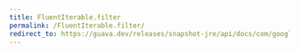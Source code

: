 ```yaml
---
title: FluentIterable.filter
permalink: /FluentIterable.filter/
redirect_to: https://guava.dev/releases/snapshot-jre/api/docs/com/google/common/collect/FluentIterable.html#filter-java.lang.Class-
---
```

